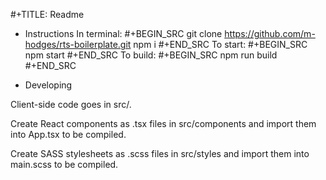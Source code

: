 #+TITLE: Readme

* Instructions
In terminal:
#+BEGIN_SRC
git clone https://github.com/m-hodges/rts-boilerplate.git
npm i
#+END_SRC
To start:
#+BEGIN_SRC
npm start
#+END_SRC
To build:
#+BEGIN_SRC
npm run build
#+END_SRC

* Developing

Client-side code goes in src/.

Create React components as .tsx files in src/components and import them into App.tsx to be compiled.

Create SASS stylesheets as .scss files in src/styles and import them into main.scss to be compiled.
